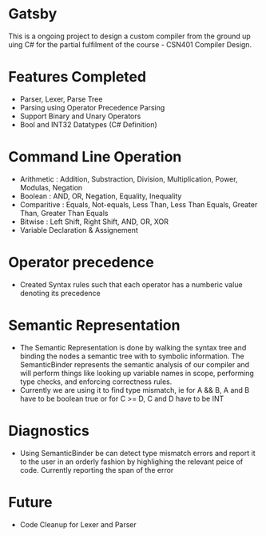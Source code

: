 # Gatsby
This is a ongoing project to design a custom compiler from the ground up uing C# for the partial fulfilment of the course - CSN401 Compiler Design.

# Features Completed
- Parser, Lexer, Parse Tree
- Parsing using Operator Precedence Parsing
- Support Binary and Unary Operators
- Bool and INT32 Datatypes (C# Definition)

# Command Line Operation
- Arithmetic : Addition, Substraction, Division, Multiplication, Power, Modulas, Negation
- Boolean : AND, OR, Negation, Equality, Inequality
- Comparitive : Equals, Not-equals, Less Than, Less Than Equals, Greater Than, Greater Than Equals
- Bitwise : Left Shift, Right Shift, AND, OR, XOR 
- Variable Declaration & Assignement

# Operator precedence
- Created Syntax rules such that each operator has a numberic value denoting its precedence

# Semantic Representation
- The Semantic Representation is done by walking the syntax tree and binding the nodes a semantic tree with to symbolic information. The SemanticBinder represents the semantic analysis of our compiler and will perform things like looking up variable names in scope, performing type checks, and enforcing correctness rules.
- Currently we are using it to find type mismatch, ie for A && B, A and B have to be boolean true or
for C >= D, C and D have to be INT

# Diagnostics
- Using SemanticBinder be can detect type mismatch errors and report it to the user in an orderly fashion by highlighing the relevant peice of code. Currently reporting the span of the error

# Future
- Code Cleanup for Lexer and Parser
